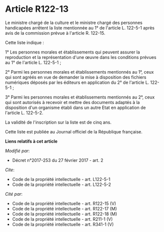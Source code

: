 # Article R122-13

Le ministre chargé de la culture et le ministre chargé des personnes handicapées arrêtent la liste mentionnée au 1° de
l'article L. 122-5-1 après avis de la commission prévue à l'article R. 122-15. 

Cette liste indique : 

1° Les personnes morales et établissements qui peuvent assurer la reproduction et la représentation d'une œuvre dans les
conditions prévues au 1° de l'article L. 122-5-1 ; 

2° Parmi les personnes morales et établissements mentionnés au 1°, ceux qui sont agréés en vue de demander la mise à
disposition des fichiers numériques déposés par les éditeurs en application du 2° de l'article L. 122-5-1 ; 

3° Parmi les personnes morales et établissements mentionnés au 2°, ceux qui sont autorisés à recevoir et mettre des documents
adaptés à la disposition d'un organisme établi dans un autre Etat en application de l'article L. 122-5-2. 

La validité de l'inscription sur la liste est de cinq ans. 

Cette liste est publiée au Journal officiel de la République française.

**Liens relatifs à cet article**

_Modifié par_:

  - Décret n°2017-253 du 27 février 2017 - art. 2

_Cite_:

  - Code de la propriété intellectuelle - art. L122-5-1
  - Code de la propriété intellectuelle - art. L122-5-2

_Cité par_:

  - Code de la propriété intellectuelle - art. R122-15 (V)
  - Code de la propriété intellectuelle - art. R122-17 (M)
  - Code de la propriété intellectuelle - art. R122-18 (M)
  - Code de la propriété intellectuelle - art. R211-1 (V)
  - Code de la propriété intellectuelle - art. R341-1 (V)
